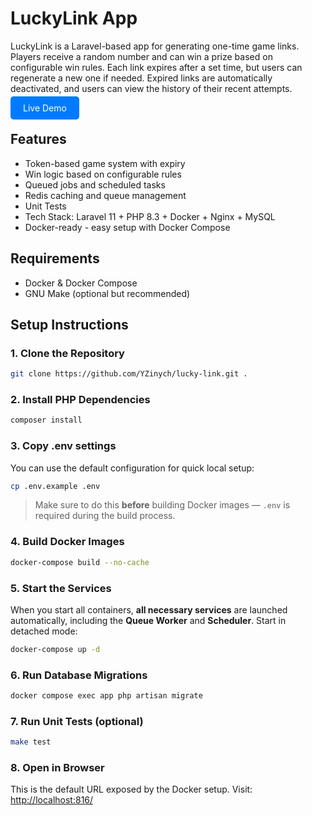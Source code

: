 # LuckyLink App

LuckyLink is a Laravel-based app for generating one-time game links.
Players receive a random number and can win a prize based on configurable win rules.
Each link expires after a set time, but users can regenerate a new one if needed.
Expired links are automatically deactivated, and users can view the history of their recent attempts.

<a href="https://lucky-link-app.travels-zone.com" target="_blank" style="padding: 10px 20px; background-color: #007bff; color: white; text-decoration: none; border-radius: 5px;">Live Demo</a>

## Features

- Token-based game system with expiry
- Win logic based on configurable rules
- Queued jobs and scheduled tasks
- Redis caching and queue management
- Unit Tests
- Tech Stack: Laravel 11 + PHP 8.3 + Docker + Nginx + MySQL
- Docker-ready - easy setup with Docker Compose

## Requirements

- Docker & Docker Compose
- GNU Make (optional but recommended)

## Setup Instructions

### 1. Clone the Repository

```bash
git clone https://github.com/YZinych/lucky-link.git .
```

### 2. Install PHP Dependencies

```bash
composer install
```

### 3. Copy .env settings

You can use the default configuration for quick local setup:

```bash
cp .env.example .env
```

> Make sure to do this **before** building Docker images — `.env` is required during the build process.

### 4. Build Docker Images

```bash
docker-compose build --no-cache
```

### 5. Start the Services

When you start all containers, **all necessary services** are launched automatically, including the **Queue Worker** and **Scheduler**.
Start in detached mode:

```bash
docker-compose up -d
```

### 6. Run Database Migrations

```bash
docker compose exec app php artisan migrate
```

### 7. Run Unit Tests (optional)

```bash
make test
```

### 8. Open in Browser
This is the default URL exposed by the Docker setup.
Visit: [http://localhost:816/](http://localhost:816/)
